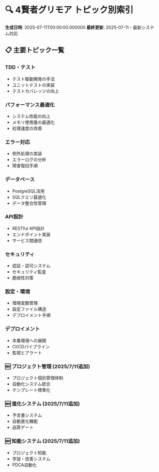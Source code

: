 # 🔍 4賢者グリモア トピック別索引

**生成日時**: 2025-07-11T00:00:00.000000
**最終更新**: 2025-07-11 - 最新システム対応

## 📋 主要トピック一覧

### TDD・テスト
- テスト駆動開発の手法
- ユニットテストの実装
- テストカバレッジの向上

### パフォーマンス最適化
- システム性能の向上
- メモリ使用量の最適化
- 処理速度の改善

### エラー対応
- 例外処理の実装
- エラーログの分析
- 障害復旧手順

### データベース
- PostgreSQL活用
- SQLクエリ最適化
- データ整合性管理

### API設計
- RESTful API設計
- エンドポイント実装
- サービス間通信

### セキュリティ
- 認証・認可システム
- セキュリティ監査
- 脆弱性対策

### 設定・環境
- 環境変数管理
- 設定ファイル構造
- デプロイメント手順

### デプロイメント
- 本番環境への展開
- CI/CDパイプライン
- 監視とアラート

### 🆕 プロジェクト管理 (2025/7/11追加)
- プロジェクト個別管理体制
- 自動化システム統合
- テンプレート標準化

### 🆕 進化システム (2025/7/11追加)
- 予言書システム
- 自動進化機能
- 品質ゲート

### 🆕 知能システム (2025/7/11追加)
- プロジェクト知能
- 学習・改善システム
- PDCA自動化
